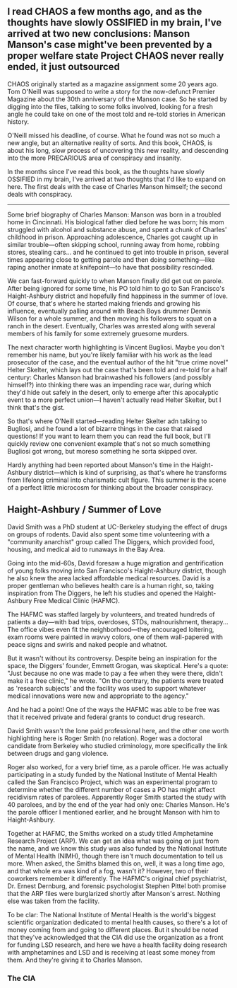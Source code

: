 I read CHAOS a few months ago, and as the thoughts have slowly OSSIFIED in my brain, I've arrived at two new conclusions: Manson 
Manson's case might've been prevented by a proper welfare state
Project CHAOS never really ended, it just outsourced
---
CHAOS originally started as a magazine assignment some 20 years ago. Tom O'Neill was supposed to write a story for the now-defunct Premier Magazine about the 30th anniversary of the Manson case. So he started by digging into the files, talking to some folks involved, looking for a fresh angle he could take on one of the most told and re-told stories in American history. 

O'Neill missed his deadline, of course. What he found was not so much a new angle, but an alternative reality of sorts. And this book, CHAOS, is about his long, slow process of uncovering this new reality, and descending into the more PRECARIOUS area of conspiracy and insanity.

In the months since I've read this book, as the thoughts have slowly OSSIFIED in my brain, I've arrived at two thoughts that I'd like to expand on here. The first deals with the case of Charles Manson himself; the second deals with conspiracy.

---
Some brief biography of Charles Manson: Manson was born in a troubled home in Cincinnati. His biological father died before he was born; his mom struggled with alcohol and substance abuse, and spent a chunk of Charles' childhood in prison. Approaching adolescence, Charles got caught up in similar trouble—often skipping school, running away from home, robbing stores, stealing cars... and he continued to get into trouble in prison, several times appearing close to getting parole and then doing something—like raping another inmate at knifepoint—to have that possibility rescinded.

We can fast-forward quickly to when Manson finally did get out on parole. After being ignored for some time, his PO told him to go to San Francisco's Haight-Ashbury district and hopefully find happiness in the summer of love. Of course, that's where he started making friends and growing his influence, eventually palling around with Beach Boys drummer Dennis Wilson for a whole summer, and then moving his followers to squat on a ranch in the desert. Eventually, Charles was arrested along with several members of his family for some extremely gruesome murders.

The next character worth highlighting is Vincent Bugliosi. Maybe you don't remember his name, but you're likely familiar with his work as the lead prosecutor of the case, and the eventual author of the hit "true crime novel" Helter Skelter, which lays out the case that's been told and re-told for a half century: Charles Manson had brainwashed his followers (and possibly himself?) into thinking there was an impending race war, during which they'd hide out safely in the desert, only to emerge after this apocalyptic event to a more perfect union—I haven't actually read Helter Skelter, but I think that's the gist.

So that's where O'Neill started—reading Helter Skelter adn talking to Bugliosi, and he found a lot of bizarre things in the case that raised questions! If you want to learn them you can read the full book, but I'll quickly review one convenient example that's not so much something Bugliosi got wrong, but moreso something he sorta skipped over.

Hardly anything had been reported about Manson's time in the Haight-Ashbury district—which is kind of surprising, as that's where he transforms from lifelong criminal into charismatic cult figure. This summer is the scene of a perfect little microcosm for thinking about the broader conspiracy.

## Haight-Ashbury / Summer of Love 
David Smith was a PhD student at UC-Berkeley studying the effect of drugs on groups of rodents. David also spent some time volunteering with a "community anarchist" group called The Diggers, which provided food, housing, and medical aid to runaways in the Bay Area.

Going into the mid-60s, David foresaw a huge migration and gentrification of young folks moving into San Francisco's Haight-Ashbury district, though he also knew the area lacked affordable medical resources. David is a proper gentleman who believes health care is a human right, so, taking inspiration from The Diggers, he left his studies and opened the Haight-Ashbury Free Medical Clinic (HAFMC).

The HAFMC was staffed largely by volunteers, and treated hundreds of patients a day—with bad trips, overdoses, STDs, malnourishment, therapy... The office vibes even fit the neighborhood—they encouraged loitering, exam rooms were painted in wavvy colors, one of them wall-papered with peace signs and swirls and naked people and whatnot.

But it wasn't without its controversy. Despite being an inspiration for the space, the Diggers' founder, Emmett Grogan, was skeptical. Here's a quote: "Just because no one was made to pay a fee when they were there, didn't make it a free clinic," he wrote. "On the contrary, the patients were treated as 'research subjects' and the facility was used to support whatever medical innovations were new and appropriate to the agency."

And he had a point! One of the ways the HAFMC was able to be free was that it received private and federal grants to conduct drug research.

David Smith wasn't the lone paid professional here, and the other one worth highlighting here is Roger Smith (no relation). Roger was a doctoral candidate from Berkeley who studied criminology, more specifically the link between drugs and gang violence.

Roger also worked, for a very brief time, as a parole officer. He was actually participating in a study funded by the National Institute of Mental Health called the San Francisco Project, which was an experimental program to determine whether the different number of cases a PO has might affect recidivism rates of parolees. Apparently Roger Smith started the study with 40 parolees, and by the end of the year had only one: Charles Manson. He's the parole officer I mentioned earlier, and he brought Manson with him to Haight-Ashbury.

Together at HAFMC, the Smiths worked on a study titled Amphetamine Research Project (ARP). We can get an idea what was going on just from the name, and we know this study was also funded by the National Institute of Mental Health (NIMH), though there isn't much documentation to tell us more. When asked, the Smiths blamed this on, well, it was a long time ago, and that whole era was kind of a fog, wasn't it? However, two of their coworkers remember it differently. The HAFMC's original chief psychiatrist, Dr. Ernest Dernburg, and forensic psychologist Stephen Pittel both promise that the ARP files were burglarized shortly after Manson's arrest. Nothing else was taken from the facility.

To be clar: The National Institute of Mental Health is the world's biggest scientific organization dedicated to mental health causes, so there's a lot of money coming from and going to different places. But it should be noted that they've acknowledged that the CIA did use the organization as a front for funding LSD research, and here we have a health facility doing research with amphetamines and LSD and is receiving at least some money from them. And they're giving it to Charles Manson.

### The CIA
